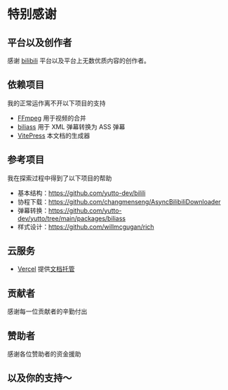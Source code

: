 # 特别感谢

## 平台以及创作者

感谢 [bilibili](https://www.bilibili.com/) 平台以及平台上无数优质内容的创作者。

## 依赖项目

我的正常运作离不开以下项目的支持

- [FFmpeg](https://github.com/FFmpeg/FFmpeg) 用于视频的合并
- [biliass](https://github.com/yutto-dev/yutto/tree/main/packages/biliass) 用于 XML 弹幕转换为 ASS 弹幕
- [VitePress](https://github.com/vuejs/vitepress) 本文档的生成器

## 参考项目

我在探索过程中得到了以下项目的帮助

- 基本结构：<https://github.com/yutto-dev/bilili>
- 协程下载：<https://github.com/changmenseng/AsyncBilibiliDownloader>
- 弹幕转换：<https://github.com/yutto-dev/yutto/tree/main/packages/biliass>
- 样式设计：<https://github.com/willmcgugan/rich>

## 云服务

- [Vercel](https://vercel.com/) 提供[文档托管](https://vercel.com/siguremo/yutto-docs)

## 贡献者

感谢每一位贡献者的辛勤付出

<Contributors owner="yutto-dev" repo="yutto" />

## 赞助者

感谢各位赞助者的资金援助

<GitHubUser username="Uc207Pr4f57t9-251"/>
<GitHubUser username="abc1763613206"/>
<GitHubUser username="Ainavo"/>
<GitHubUser username="vaxl029"/>
<GitHubUser username="aheadlead"/>
<GitHubUser username="symant233"/>
<GitHubUser username="Nightingale0504"/>

## 以及你的支持～

<script setup lang="ts">
import GitHubUser from '../.vitepress/theme/components/GitHubUser.vue'
import Contributors from '../.vitepress/theme/components/Contributors.vue'
</script>
